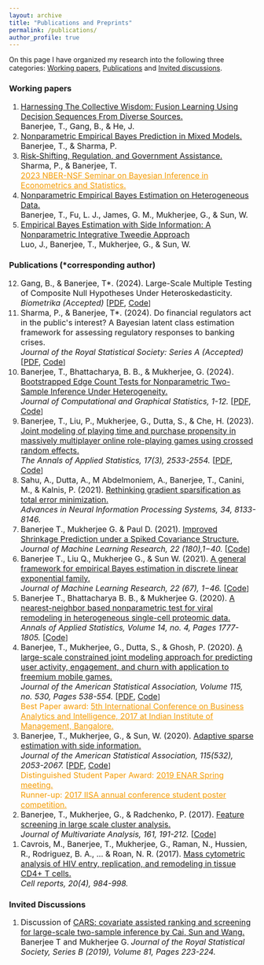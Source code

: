 ```yaml
---
layout: archive
title: "Publications and Preprints"
permalink: /publications/
author_profile: true
---
```

On this page I have organized my research into the following three categories: <a href="https://trambakbanerjee.github.io/publications/#preprints">Working papers</a>, <a href="https://trambakbanerjee.github.io/publications/#pubs">Publications</a> and <a href="https://trambakbanerjee.github.io/publications/#discussions">Invited discussions</a>. 
<section id="preprints">
<h3>Working papers</h3>
</section>
<ol>
 <li>
     <a href="https://arxiv.org/abs/2308.11026" target="_blank"><font size="3">Harnessing The Collective Wisdom: Fusion Learning Using Decision Sequences From Diverse Sources.</font></a><br>
     <font size="3">Banerjee, T., Gang, B., & He, J.</font><br/>   
</li>
 <li>
     <a href="https://papers.ssrn.com/sol3/papers.cfm?abstract_id=4458738" target="_blank"><font size="3">Nonparametric Empirical Bayes Prediction in
Mixed Models.</font></a><br>
     <font size="3">Banerjee, T., & Sharma, P. </font><br/> 
</li>
 <li>
     <a href="https://www.kansascityfed.org/research/research-working-papers/risk-shifting-regulation-government-assistance-2019/" target="_blank"><font size="3">Risk-Shifting, Regulation, and Government Assistance.</font></a><br>
     <font size="3">Sharma, P., & Banerjee, T. </font><br/>
     <font size="3"><a href="https://idloom.events/files/events/11968/files/1clzmhwujztczuoa.pdf" style="color:#F59B00" target="_blank">2023 NBER-NSF Seminar on Bayesian Inference in Econometrics and Statistics.</a></font><br/>
 </li>   
  <li>
     <a href="https://arxiv.org/pdf/2002.12586.pdf" target="_blank"><font size="3">Nonparametric Empirical Bayes Estimation on Heterogeneous Data.</font></a><br>
     <font size="3">Banerjee, T., Fu, L. J., James, G. M., Mukherjee, G., & Sun, W. </font><br/>
 </li>
  <li>
     <a href="https://arxiv.org/abs/2308.05883" target="_blank"><font size="3">Empirical Bayes Estimation with Side Information: A Nonparametric Integrative Tweedie Approach</font></a><br>
     <font size="3">Luo, J., Banerjee, T., Mukherjee, G., & Sun, W. </font><br/>
 </li>
  </ol>
  <section id="pubs">
  <h3>Publications (*corresponding author)</h3>
  </section>
  <ol reversed>
   <li>
    <font size="3">Gang, B., & Banerjee, T*. (2024). Large-Scale Multiple Testing of Composite Null Hypotheses Under Heteroskedasticity.<br>
     <i>Biometrika (Accepted)</i> [<a href="https://arxiv.org/abs/2306.07362" target="_blank">PDF</a>, <a href="https://github.com/trambakbanerjee/HAMT_paper" target="_blank">Code</a></font>]<br>
</li>
   <li>
   <font size="3">Sharma, P., & Banerjee, T*. (2024). Do financial regulators act in the public's interest? A Bayesian latent class estimation framework for assessing regulatory responses to banking crises. <br>
    <i>Journal of the Royal Statistical Society: Series A (Accepted)</i> [<a href="https://arxiv.org/pdf/2208.03908.pdf" target="_blank">PDF</a>, <a href="https://github.com/trambakbanerjee/latent_class_bank_resolution" target="_blank">Code</a></font>]<br/>
</li>
   <li>
    <font size="3">Banerjee, T., Bhattacharya, B. B., & Mukherjee, G. (2024). <a href="https://www.tandfonline.com/doi/full/10.1080/10618600.2024.2374583" target="_blank">Bootstrapped Edge Count Tests for Nonparametric Two-Sample Inference Under Heterogeneity.</a><br>
     <i>Journal of Computational and Graphical Statistics, 1-12.</i> [<a href="https://trambakbanerjee.github.io/utils/BEC_paper.pdf" target="_blank">PDF</a>, <a href="https://trambakbanerjee.github.io/utils/BEC_code.zip" target="_blank">Code</a></font>]<br/>
</li>
    <li>
     <font size="3">Banerjee, T., Liu, P., Mukherjee, G., Dutta, S., & Che, H. (2023). <a href="https://projecteuclid.org/journals/annals-of-applied-statistics/volume-17/issue-3/Joint-modeling-of-playing-time-and-purchase-propensity-in-massively/10.1214/23-AOAS1731.short" target="_blank">Joint modeling of playing time and purchase propensity in massively multiplayer online role-playing games using crossed random effects.</a><br>
     <i>The Annals of Applied Statistics, 17(3), 2533-2554.</i> [<a href="https://trambakbanerjee.github.io/utils/CREJM_paper.pdf" target="_blank">PDF</a>, <a href="https://trambakbanerjee.github.io/utils/CREJM_code.zip" target="_blank">Code</a></font>]<br/>
 </li>
 <li>
  <font size="3">Sahu, A., Dutta, A., M Abdelmoniem, A., Banerjee, T., Canini, M., & Kalnis, P. (2021). <a href="https://proceedings.neurips.cc/paper_files/paper/2021/file/447b0408b80078338810051bb38b177f-Paper.pdf" targt="_blank">Rethinking gradient sparsification as total error minimization.</a><br>
   <i>Advances in Neural Information Processing Systems, 34, 8133-8146.</i></font><br/>
     </li>
 <li>
     <font size="3">Banerjee T., Mukherjee G. & Paul D. (2021). <a href="https://jmlr.org/papers/v22/21-0006.html" target="_blank">Improved Shrinkage Prediction under a Spiked Covariance Structure.</a><br/>
      <i> Journal of Machine Learning Research, 22 (180),1−40.</i> [<a href="https://github.com/trambakbanerjee/casp#casp" target="_blank">Code</a></font>]<br/>
  </li>
 <li>
     <font size="3">Banerjee T., Liu Q., Mukherjee G., & Sun W. (2021). <a href="https://jmlr.org/papers/v22/19-873.html" target="_blank">A general framework for empirical Bayes estimation in discrete linear exponential family.</a><br/>
      <i> Journal of Machine Learning Research, 22 (67), 1−46.</i> [<a href="https://github.com/trambakbanerjee/DLE_paper" target="_blank">Code</a></font>]<br/>
 </li>
 <li>
  <font size="3">Banerjee T., Bhattacharya B. B., & Mukherjee G. (2020). <a href="https://projecteuclid.org/journals/annals-of-applied-statistics/volume-14/issue-4/A-nearest-neighbor-based-nonparametric-test-for-viral-remodeling-in/10.1214/20-AOAS1362.full" target="_blank">A nearest-neighbor based nonparametric test for viral remodeling in heterogeneous single-cell proteomic data.</a><br/>
   <i>Annals of Applied Statistics, Volume 14, no. 4, Pages 1777-1805. </i>[<a href="https://cran.r-project.org/web/packages/truh/index.html" target="_blank">Code</a></font>]<br/>
  </li>
 <li>
   <font size="3">Banerjee, T., Mukherjee, G., Dutta, S., & Ghosh, P. (2020). <a href="https://www.tandfonline.com/doi/full/10.1080/01621459.2019.1611584" target="_blank">A large-scale constrained joint modeling approach for predicting user activity, engagement, and churn with application to freemium mobile games.</a><br/>
    <i>Journal of the American Statistical Association, Volume 115, no. 530, Pages 538-554.</i> [<a href="https://trambakbanerjee.github.io/utils/CEZIJ_paper.pdf" target="_blank">PDF</a>, <a href="https://github.com/trambakbanerjee/cezij#what-is-cezij" target="_blank">Code</a></font>]<br/>
   <font size="3" color="#F59B00">Best Paper award: <a href="https://www.iimb.ac.in/node/4692" style="color:#F59B00" target="_blank">5th International Conference on Business Analytics and Intelligence, 2017 at Indian Institute of Management, Bangalore.</a></font><br/>
</li>
 <li>
  <font size="3">Banerjee, T., Mukherjee, G., & Sun, W. (2020). <a href="https://www.tandfonline.com/doi/full/10.1080/01621459.2019.1679639" target="_blank">Adaptive sparse estimation with side information.</a><br/>
   <i>Journal of the American Statistical Association, 115(532), 2053-2067.</i> [<a href="https://arxiv.org/abs/1811.11930" target="_blank">PDF</a>, <a href="https://github.com/trambakbanerjee/asus#asus" target="_blank">Code</a></font>]<br>
     <font size="3" color="#F59B00">Distinguished Student Paper Award: <a href="https://enar.org/meetings/spring2019/index.cfm" style="color:#F59B00" target="_blank">2019 ENAR Spring meeting.</a></font><br>
      <font size="3" color="#F59B00">Runner-up: <a href="https://trambakbanerjee.github.io/utils/ASUS.pdf" style="color:#F59B00" target="_blank">2017 IISA annual conference student poster competition.</a></font><br/>
   </li>
  <li>
   <font size="3">Banerjee, T., Mukherjee, G., & Radchenko, P. (2017). <a href="https://doi.org/10.1016/j.jmva.2017.08.001" target="_blank">Feature screening in large scale cluster analysis.</a><br>
    <i>Journal of Multivariate Analysis, 161, 191-212.</i> [<a href="https://github.com/trambakbanerjee/fusionclust#fusionclust" target="_blank">Code</a></font>]<br/>
  </li>
 <li>
  <font size="3">Cavrois, M., Banerjee, T., Mukherjee, G., Raman, N., Hussien, R., Rodriguez, B. A., ... & Roan, N. R. (2017). <a href="https://www.cell.com/cell-reports/fulltext/S2211-1247(17)30935-X" target="_blank">Mass cytometric analysis of HIV entry, replication, and remodeling in tissue CD4+ T cells.</a><br/>
   <i>Cell reports, 20(4), 984-998.</i></font><br/>
  </li>
 </ol>
 <section id="discussions">
<h3>Invited Discussions</h3>
 </section>
 <ol reversed>
<li>
     <font size="3">Discussion of <a href="https://rss.onlinelibrary.wiley.com/doi/full/10.1111/rssb.12304" target="_blank">CARS: covariate assisted ranking and screening for large-scale two-sample inference by Cai, Sun and Wang.</a></font><br>
     <font size="3">Banerjee T and Mukherjee G.</font>
     <font size="3"><i>Journal of the Royal Statistical Society, Series B (2019), Volume 81, Pages 223-224.</i></font><br/>
 </li>
